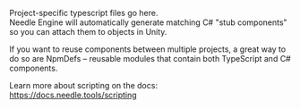 Project-specific typescript files go here.  
Needle Engine will automatically generate matching C# "stub components" so you can attach them to objects in Unity.  

If you want to reuse components between multiple projects, a great way to do so are NpmDefs – reusable modules that contain both TypeScript and C# components.  

Learn more about scripting on the docs:  
https://docs.needle.tools/scripting